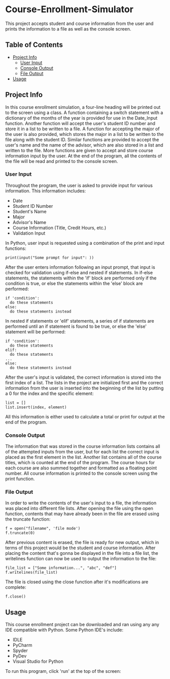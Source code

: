 # Course-Enrollment-Simulator
This project accepts student and course information from the user and prints the information to a file as well as the console screen.

## Table of Contents
* [Project Info](#project-info)
  * [User Input](#user-input)
  * [Console Output](#console-output)
  * [File Output](#file-output)
* [Usage](#usage)

## Project Info
In this course enrollment simulation, a four-line heading will be printed out to the screen using a class. A function containing a switch statement with a dictionary of the months of the year is provided for use in the Date_Input function. Another function will accept the user's student ID number and store it in a list to be written to a file. A function for accepting the major of the user is also provided, which stores the major in a list to be written to the file along with the student ID. Similar functions are provided to accept the user's name and the name of the advisor, which are also stored in a list and written to the file. More functions are given to accept and store course information input by the user. At the end of the program, all the contents of the file will be read and printed to the console screen.

### User Input
Throughout the program, the user is asked to provide input for various information. 
This information includes: 
* Date
* Student ID Number
* Student's Name
* Major
* Advisor's Name
* Course Information (Title, Credit Hours, etc.)
* Validation Input

In Python, user input is requested using a combination of the print and input functions:
```
print(input("Some prompt for input": ))
```
After the user enters information following an input prompt, that input is checked for validation using if-else and nested if statements.
In if-else statements, the statements within the 'if' block are performed only if the condition is true, or else the statements within the 'else' block are performed:
```
if 'condition':
  do these statements
else:
  do these statements instead
```
In nested if statements or 'elif' statements, a series of if statements are performed until an if statement is found to be true, or else the 'else' statement will be performed:
```
if 'condition':
  do these statements
elif:
  do these statements
...
else:
  do these statements instead
```
After the user's input is validated, the correct information is stored into the first index of a list. The lists in the project are initialized first and the correct information from the user is inserted into the beginning of the list by putting a 0 for the index and the specific element:
```
list = []
list.insert(index, element)
```
All this information is either used to calculate a total or print for output at the end of the program.

### Console Output
The information that was stored in the course information lists contains all of the attempted inputs from the user, but for each list the correct input is placed as the first element in the list. Another list contains all of the course titles, which is counted at the end of the program. The course hours for each course are also summed together and formatted as a floating point number. All course information is printed to the console screen using the print function. 

### File Output
In order to write the contents of the user's input to a file, the information was placed into different file lists. After opening the file using the open function, contents that may have already been in the file are erased using the truncate function:
```
f = open("filename", 'file mode')
f.truncate(0)
```
After previous content is erased, the file is ready for new output, which in terms of this project would be the student and course information. After placing the content that's gonna be displayed in the file into a file list, the writelines function can now be used to output the information to the file:
```
file_list = ["Some information...", "abc", "def"]
f.writelines(file_list)
```
The file is closed using the close function after it's modifications are complete:
```
f.close()
```

## Usage
This course enrollment project can be downloaded and ran using any any IDE compatible with Python. Some Python IDE's include:
* IDLE
* PyCharm
* Spyder
* PyDev
* Visual Studio for Python

To run this program, click 'run' at the top of the screen:
